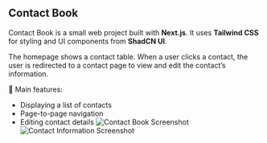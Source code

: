 ## Contact Book

Contact Book is a small web project built with **Next.js**. It uses **Tailwind CSS** for styling and UI components from **ShadCN UI**.

The homepage shows a contact table. When a user clicks a contact, the user is redirected to a contact page to view and edit the contact’s information.

🔧 Main features:

- Displaying a list of contacts
- Page-to-page navigation
- Editing contact details
  ![Contact Book Screenshot](/screenshot1.png)
  ![Contact Information Screenshot](/screenshot2.png)

